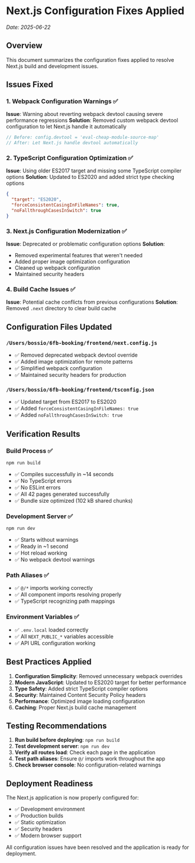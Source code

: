 # Next.js Configuration Fixes Applied

*Date: 2025-06-22*

## Overview
This document summarizes the configuration fixes applied to resolve Next.js build and development issues.

## Issues Fixed

### 1. Webpack Configuration Warnings ✅
**Issue**: Warning about reverting webpack devtool causing severe performance regressions
**Solution**: Removed custom webpack devtool configuration to let Next.js handle it automatically
```javascript
// Before: config.devtool = 'eval-cheap-module-source-map'
// After: Let Next.js handle devtool automatically
```

### 2. TypeScript Configuration Optimization ✅
**Issue**: Using older ES2017 target and missing some TypeScript compiler options
**Solution**: Updated to ES2020 and added strict type checking options
```json
{
  "target": "ES2020",
  "forceConsistentCasingInFileNames": true,
  "noFallthroughCasesInSwitch": true
}
```

### 3. Next.js Configuration Modernization ✅
**Issue**: Deprecated or problematic configuration options
**Solution**:
- Removed experimental features that weren't needed
- Added proper image optimization configuration
- Cleaned up webpack configuration
- Maintained security headers

### 4. Build Cache Issues ✅
**Issue**: Potential cache conflicts from previous configurations
**Solution**: Removed `.next` directory to clear build cache

## Configuration Files Updated

### `/Users/bossio/6fb-booking/frontend/next.config.js`
- ✅ Removed deprecated webpack devtool override
- ✅ Added image optimization for remote patterns
- ✅ Simplified webpack configuration
- ✅ Maintained security headers for production

### `/Users/bossio/6fb-booking/frontend/tsconfig.json`
- ✅ Updated target from ES2017 to ES2020
- ✅ Added `forceConsistentCasingInFileNames: true`
- ✅ Added `noFallthroughCasesInSwitch: true`

## Verification Results

### Build Process ✅
```bash
npm run build
```
- ✅ Compiles successfully in ~14 seconds
- ✅ No TypeScript errors
- ✅ No ESLint errors
- ✅ All 42 pages generated successfully
- ✅ Bundle size optimized (102 kB shared chunks)

### Development Server ✅
```bash
npm run dev
```
- ✅ Starts without warnings
- ✅ Ready in ~1 second
- ✅ Hot reload working
- ✅ No webpack devtool warnings

### Path Aliases ✅
- ✅ `@/*` imports working correctly
- ✅ All component imports resolving properly
- ✅ TypeScript recognizing path mappings

### Environment Variables ✅
- ✅ `.env.local` loaded correctly
- ✅ All `NEXT_PUBLIC_*` variables accessible
- ✅ API URL configuration working

## Best Practices Applied

1. **Configuration Simplicity**: Removed unnecessary webpack overrides
2. **Modern JavaScript**: Updated to ES2020 target for better performance
3. **Type Safety**: Added strict TypeScript compiler options
4. **Security**: Maintained Content Security Policy headers
5. **Performance**: Optimized image loading configuration
6. **Caching**: Proper Next.js build cache management

## Testing Recommendations

1. **Run build before deploying**: `npm run build`
2. **Test development server**: `npm run dev`
3. **Verify all routes load**: Check each page in the application
4. **Test path aliases**: Ensure `@/` imports work throughout the app
5. **Check browser console**: No configuration-related warnings

## Deployment Readiness

The Next.js application is now properly configured for:
- ✅ Development environment
- ✅ Production builds
- ✅ Static optimization
- ✅ Security headers
- ✅ Modern browser support

All configuration issues have been resolved and the application is ready for deployment.
